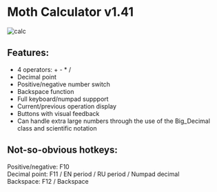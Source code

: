 # Moth Calculator v1.41 

![calc](https://github.com/javamoth/Moth_Calculator/assets/143262476/bbe9f7b9-14e9-4651-bac7-19a2efa70d9c)

## Features:
- 4 operators: + - * /
- Decimal point
- Positive/negative number switch
- Backspace function
- Full keyboard/numpad suppport
- Current/previous operation display
- Buttons with visual feedback
- Can handle extra large numbers through the use of the Big_Decimal class and scientific notation

## Not-so-obvious hotkeys: 

Positive/negative:  F10  
Decimal point:     F11 / EN period / RU period / Numpad decimal  
Backspace:          F12 / Backspace  
